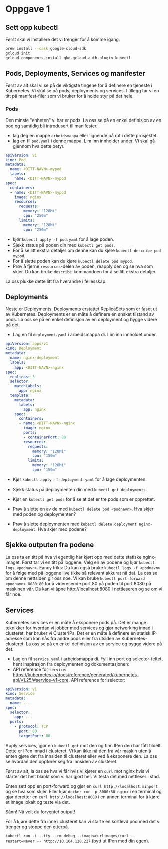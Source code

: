 # Oppgave 1

## Sett opp kubectl
Først skal vi installere det vi trenger for å komme igang.

```bash
brew install --cask google-cloud-sdk
gcloud init
gcloud components install gke-gcloud-auth-plugin kubectl
```


## Pods, Deployments, Services og manifester
Først av alt skal vi se på de viktigste tingene for å definere en tjeneste i Kubernetes. Vi skal se på pods, deployments og services. I tillegg tar vi en titt på manifest-filer som vi bruker for å holde styr på det hele.

### Pods
Den minste "enheten" vi har er pods. La oss se på en enkel definisjon av en pod og samtidig bli introdusert til manifester.

- lag deg en mappe `arbeidsmappa` eller lignende på rot i dette prosjektet.
- lag en fil `pod.yaml` i denne mappa. Lim inn innholder under. Vi skal gå gjennom hva dette betyr. 

```yaml
apiVersion: v1
kind: Pod
metadata:
  name: <DITT-NAVN>-mypod
  labels:
    name: <DITT-NAVN>-mypod
spec:
  containers:
  - name: <DITT-NAVN>-mypod
    image: nginx
    resources:
      requests:
        memory: "128Mi"
        cpu: "250m"
      limits:
        memory: "128Mi"
        cpu: "250m"
```
- kjør `kubectl apply -f pod.yaml` for å lage poden. 
- Sjekk status på poden din med `kubectl get pods`.
- For å se litt ekstra detaljer om denne kan du kjøre `kubectl describe pod mypod`.
- For å slette poden kan du kjøre `kubectl delete pod mypod`.
- Prøv å fjerne `resources`-delen av poden, reapply den og se hva som skjer. Du kan bruke `describe`-kommandoen for å se litt ekstra detaljer.

La oss plukke dette litt fra hverandre i fellesskap. 


## Deployments
Neste er Deployments. Deployments erstattet ReplicaSets som er faset ut av Kubernetes. Deployments er en måte å definere en ønsket tilstand av pods. La oss se på en enkel definisjon av en deployment og bygge videre på det.

- Lag en fil `deployment.yaml` i arbeidsmappa di. Lim inn innholdet under. 

```yaml
apiVersion: apps/v1
kind: Deployment
metadata:
  name: nginx-deployment
  labels:
    app: <DITT-NAVN>-nginx
spec:
  replicas: 3
  selector:
    matchLabels:
      app: nginx
  template:
    metadata:
      labels:
        app: nginx
    spec:
      containers:
      - name: <DITT-NAVN>-nginx
        image: nginx
        ports:
        - containerPort: 80
        resources:
          requests:
            memory: "128Mi"
            cpu: "150m"
          limits:
            memory: "128Mi"
            cpu: "150m"
```

- Kjør `kubectl apply -f deployment.yaml` for å lage deploymenten.

- Sjekk status på deploymenten din med `kubectl get deployments`.
- Kjør en `kubectl get pods` for å se at det er tre pods som er opprettet.
- Prøv å slette en av de med `kubectl delete pod <podnavn>`. Hva skjer med poden og deploymenten?
- Prøv å slette deploymenten med `kubectl delete deployment nginx-deployment`. Hva skjer med podene?

## Sjekke outputen fra podene
La oss ta en titt på hva vi egentlig har kjørt opp med dette statiske nginx-imaget. Først tar vi en titt på loggene. Velg en av podene og kjør `kubectl logs <podnavn>`. Fancy triks: Du kan også bruke `kubectl logs -f <podnavn>` for å følge med på loggene live (ikke så relevant akkurat nå da).
La oss se om denne nettsiden gir oss noe. Vi kan bruke `kubectl port-forward <podnavn> 8080:80` for å videresende port 80 på poden til port 8080 på maskinen vår. Da kan vi åpne http://localhost:8080 i nettleseren og se om vi får noe.

## Services
Kubernetes services er en måte å eksponere pods på. Det er mange teknikker for hvordan vi jobber med services og gjør networking innad i clusteret, her bruker vi ClusterIPs. Det er en måte å definere en statisk IP-adresse som kan nås fra andre pods eller fra utsiden av Kubernetes-clusteret. La oss se på en enkel definisjon av en service og bygge videre på det.

- Lag en fil `service.yaml` i arbeidsmappa di. Fyll inn port og selector-feltet, hent inspirasjon fra deploymenten og dokumentasjonen:
- API reference for `service`: https://kubernetes.io/docs/reference/generated/kubernetes-api/v1.25/#service-v1-core. 
API reference for selector: 

```yaml
apiVersion: v1
kind: Service
metadata:
  name: ...
spec:
  selector:
    app: ...
  ports:
    - protocol: TCP
      port: 80
      targetPort: 80
```

Apply services, gjør en `kubectl get` mot den og finn IPen den har fått tildelt. Dette er IPen innad i clusteret. Vi kan ikke nå den fra vår maskin uten å enten gjøre det fra innsiden til clusteret eller ved å eksponere den. La oss se hvordan den oppfører seg fra innsiden av clusteret.

Først av alt, la oss se hva vi får hvis vi kjører en `curl` mot nginx hvis vi starter det helt blankt som vi har gjort her. Vi testa det med nettleser i stad. 

Enten sett opp en port-forward og gjør en `curl http://localhost:minport` og se hva som skjer. Eller kjør `docker run -p 8080:80 nginx` i en terminal og gjør deretter en `curl http://localhost:8080` i en annen terminal for å kjøre et image lokalt og teste via det. 

Sånn! Nå veit du forventet output!

For å kjøre dette fra inne i clusteret kan vi starte en kortlevd pod med det vi trenger og stoppe den etterpå. 

`kubectl run -i --tty --rm debug --image=curlimages/curl --restart=Never -- http://10.104.128.227` (bytt ut IPen med din egen).
